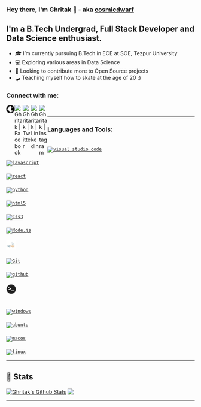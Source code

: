 ### Hey there, I'm Ghritak 👋 - aka [cosmicdwarf][website]

## I'm a B.Tech Undergrad, Full Stack Developer and Data Science enthusiast.

- 🎓 I’m currently pursuing B.Tech in ECE at SOE, Tezpur University
- 💻 Exploring various areas in Data Science
- 📲 Looking to contribute more to Open Source projects
- 🛹 Teaching myself how to skate at the age of 20 :)

### Connect with me:

[<img align="left" alt="Ghritak" width="22px" src="https://raw.githubusercontent.com/iconic/open-iconic/master/svg/globe.svg" />][website]
[<img align="left" alt="Ghritak | Facebook" width="22px" src="https://img.icons8.com/fluent/50/000000/facebook-new.png" />][facebook]
[<img align="left" alt="Ghritak | Twitter" width="22px" src="https://cdn.jsdelivr.net/npm/simple-icons@v3/icons/twitter.svg" />][twitter]
[<img align="left" alt="Ghritak | LinkedIn" width="22px" src="https://cdn.jsdelivr.net/npm/simple-icons@v3/icons/linkedin.svg" />][linkedin]
[<img align="left" alt="Ghritak | Instagram" width="22px" src="https://img.icons8.com/fluent/96/000000/instagram-new.png" />][instagram]

<br />

---

### Languages and Tools:

[<code>
<img alt="visual studio code" width="26px" src="https://img.icons8.com/fluent/240/000000/visual-studio-code-2019.png" />
</code>](https://code.visualstudio.com/)
[<code>
<img alt="javascript" width="26px" src="https://img.icons8.com/color/240/000000/javascript.png" />
</code>](https://developer.mozilla.org/en-US/docs/Web/JavaScript)
[<code>
<img alt="react" width="26px" src="https://img.icons8.com/color/240/000000/react-native.png" />
</code>](https://reactjs.org/)
[<code>
<img alt="python" width="26px" src="https://img.icons8.com/color/240/000000/python.png">
</code>](https://www.python.org/)
[<code>
<img alt="html5" width="26px" src="https://img.icons8.com/color/240/000000/html-5.png">
</code>](https://developer.mozilla.org/en-US/docs/Web/HTML)
[<code>
<img alt="css3" width="26px" src="https://img.icons8.com/color/240/000000/css3.png">
</code>](https://developer.mozilla.org/en-US/docs/Web/CSS)
[<code>
<img alt="Node.js" width="26px" src="https://img.icons8.com/color/240/000000/nodejs.png">
</code>](https://nodejs.org/en/)
[<code>
<img alt="MySQL" width="26px" src="https://raw.githubusercontent.com/github/explore/80688e429a7d4ef2fca1e82350fe8e3517d3494d/topics/mysql/mysql.png">
</code>](https://dev.mysql.com/)
[<code>
<img alt="Git" width="26px" src="https://img.icons8.com/color/240/000000/git.png">
</code>](https://git-scm.com/)
[<code>
<img alt="github" width="26px" src="https://img.icons8.com/ios-glyphs/240/000000/github.png">
</code>](https://github.com/)
[<code>
<img alt="terminal" width="26px" src="https://raw.githubusercontent.com/github/explore/80688e429a7d4ef2fca1e82350fe8e3517d3494d/topics/terminal/terminal.png">
</code>](https://docs.microsoft.com/en-us/windows/terminal/)
<br />
[<code>
<img alt="windows" width="26px" src="https://img.icons8.com/color/240/000000/windows-10.png">
</code>](https://www.microsoft.com/en-us/windows)
[<code>
<img alt="ubuntu" width="26px" src="https://img.icons8.com/color/96/000000/ubuntu--v1.png">
</code>](https://ubuntu.com/)
[<code>
<img alt="macos" width="26px" src="https://img.icons8.com/officel/160/000000/mac-logo.png">
</code>](https://developer.apple.com/macos/)
[<code>
<img alt="linux" width="26px" src="https://img.icons8.com/color/96/000000/linux.png">
</code>](https://www.kernel.org/)

---

## 📝 Stats

<a href="https://github.com/cosmicdwarf">
<img align="center" alt="Ghritak's Github Stats" src="https://github-readme-stats.codestackr.vercel.app/api?username=cosmicdwarf&show_icons=true&hide_border=true&count_private=true&include_all_commits=true&theme=radical" /></a>
<a href="https://github.com/cosmicdwarf">
  <img align="center" src="https://github-readme-stats.anuraghazra1.vercel.app/api/top-langs/?username=cosmicdwarf&layout=compact&theme=radical" />
</a>

---

[website]: http://cosmicdwarf.github.io/
[twitter]: https://twitter.com/ghritakjyoti
[facebook]: https://www.facebook.com/ghritak
[instagram]: https://www.instagram.com/ghritak__
[linkedin]: https://www.linkedin.com/in/ghritak-jyoti-kalita-a1915415a/
